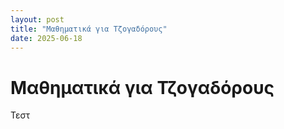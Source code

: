 ```yaml
---
layout: post
title: "Μαθηματικά για Τζογαδόρους"
date: 2025-06-18
---
```


# Μαθηματικά για Τζογαδόρους #

Τεστ